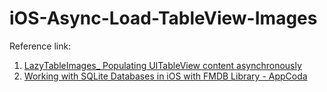 # iOS-Async-Load-TableView-Images

Reference link: 

1. [LazyTableImages_ Populating UITableView content asynchronously](https://developer.apple.com/library/content/samplecode/LazyTableImages/Introduction/Intro.html)
2. [Working with SQLite Databases in iOS with FMDB Library - AppCoda](http://www.appcoda.com/fmdb-sqlite-database/)
